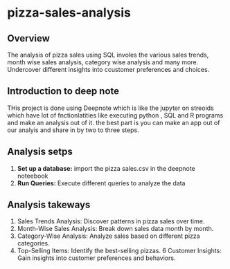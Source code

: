 # pizza-sales-analysis

## Overview 
The analysis of pizza sales using SQL involes the various sales trends, month wise sales analysis, category wise analysis and many more. Undercover different insights into ccustomer preferences and choices.
## Introduction to deep note
THis project is done using Deepnote which is like the jupyter on streoids which have lot of fnctionlatities like executing python , SQL and R programs and make an analysis out of it. the best part is you can make an app out of our analyis and share in by two to three steps.
## Analysis setps
1. **Set up a database:** import the pizza sales.csv in the deepnote noteebook
2. **Run Queries:** Execute different queries to analyze the data
## Analysis takeways
1. Sales Trends Analysis: Discover patterns in pizza sales over time.
2. Month-Wise Sales Analysis: Break down sales data month by month.
3. Category-Wise Analysis: Analyze sales based on different pizza categories.
5. Top-Selling Items: Identify the best-selling pizzas.
6 Customer Insights: Gain insights into customer preferences and behaviors.

